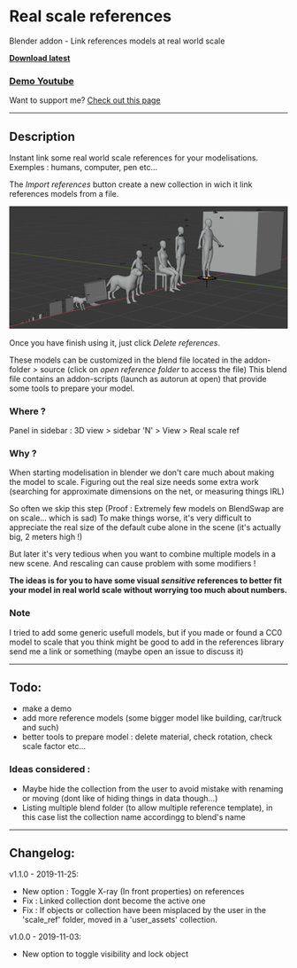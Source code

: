 # Real scale references
Blender addon - Link references models at real world scale

**[Download latest](https://github.com/Pullusb/real_scale_references/archive/master.zip)**

### [Demo Youtube](https://youtu.be/-73m53QNolA)

Want to support me? [Check out this page](http://www.samuelbernou.fr/donate)

---  

## Description

Instant link some real world scale references for your modelisations.
Exemples : humans, computer, pen etc...

The _Import references_ button create a new collection in wich it link references models from a file.

![scale_ref_example](https://github.com/Pullusb/images_repo/raw/master/RSR_models_increasing.png)

Once you have finish using it, just click _Delete references_.

These models can be customized in the blend file located in the addon-folder > source (click on _open reference folder_ to access the file)
This blend file contains an addon-scripts (launch as autorun at open) that provide some tools to prepare your model.


### Where ?
Panel in sidebar : 3D view > sidebar 'N' > View > Real scale ref

### Why ?

When starting modelisation in blender we don't care much about making the model to scale.
Figuring out the real size needs some extra work (searching for approximate dimensions on the net, or measuring things IRL)

So often we skip this step (Proof : Extremely few models on BlendSwap are on scale... which is sad)
To make things worse, it's very difficult to appreciate the real size of the default cube alone in the scene (it's actually big, 2 meters high !)

But later it's very tedious when you want to combine multiple models in a new scene.
And rescaling can cause problem with some modifiers !

**The ideas is for you to have some visual _sensitive_ references to better fit your model in real world scale without worrying too much about numbers.**



### Note

I tried to add some generic usefull models, but if you made or found a CC0 model to scale that you think might be good to add in the references library send me a link or something (maybe open an issue to discuss it)

---


## Todo:
- make a demo
- add more reference models (some bigger model like building, car/truck and such)
- better tools to prepare model : delete material, check rotation, check scale factor etc...

### Ideas considered :
- Maybe hide the collection from the user to avoid mistake with renaming or moving (dont like of hiding things in data though...)
- Listing multiple blend folder (to allow multiple reference template), in this case list the collection name accordingg to blend's name


---

## Changelog:
  v1.1.0 - 2019-11-25:
  - New option : Toggle X-ray (In front properties) on references
  - Fix : Linked collection dont become the active one
  - Fix : If objects or collection have been misplaced by the user in the 'scale_ref' folder, moved in a 'user_assets' collection.

  v1.0.0 - 2019-11-03:
  - New option to toggle visibility and lock object
